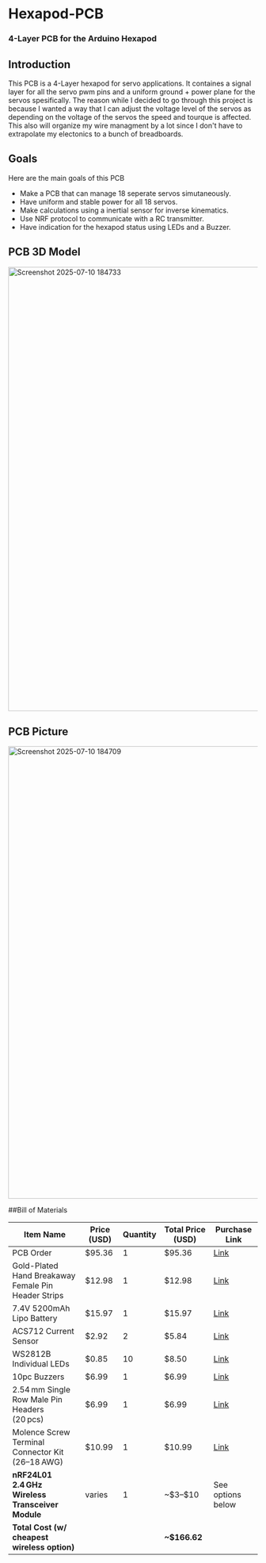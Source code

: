 # Hexapod-PCB
### 4-Layer PCB for the Arduino Hexapod

## Introduction
This PCB is a 4-Layer hexapod for servo applications. It containes a signal layer for all the servo pwm pins and a uniform ground + power plane for the servos spesifically. The reason while I decided to go through this project is because I wanted a way that I can adjust the voltage level of the servos as depending on the voltage of the servos the speed and tourque is affected. This also will organize my wire managment by a lot since I don't have to extrapolate my electonics to a bunch of breadboards.

## Goals
Here are the main goals of this PCB
- Make a PCB that can manage 18 seperate servos simutaneously.
- Have uniform and stable power for all 18 servos.
- Make calculations using a inertial sensor for inverse kinematics.
- Use NRF protocol to communicate with a RC transmitter.
- Have indication for the hexapod status using LEDs and a Buzzer.
## PCB 3D Model

<img width="1250" height="896" alt="Screenshot 2025-07-10 184733" src="https://github.com/user-attachments/assets/4739cc6b-deb9-4032-8c8e-eddbcf8b6957" />

## PCB Picture

<img width="1371" height="913" alt="Screenshot 2025-07-10 184709" src="https://github.com/user-attachments/assets/2cde1c28-1cb7-4622-bc23-148b889e70aa" />

##Bill of Materials

| Item Name                                           | Price (USD) | Quantity | Total Price (USD) | Purchase Link                                                                                                                                                                          |
| --------------------------------------------------- | ----------- | -------- | ----------------- | -------------------------------------------------------------------------------------------------------------------------------------------------------------------------------------- |
| PCB Order                                           | \$95.36     | 1        | \$95.36           | [Link](https://trade.jlcpcb.com/checkout/payMethod/?unionSettleId=d344786b30a9436bb2d3a29543592d78&systemType=order_pcb&orderTypes=order_pcb&calType=PRE_CAL&spm=Jlcpcb.Partcart.1002) |
| Gold-Plated Hand Breakaway Female Pin Header Strips | \$12.98     | 1        | \$12.98           | [Link](https://www.amazon.com/Exclusive-2-54mm-1x42pin-2x42pin-Break-Away/dp/B0BK87GBM3)                                                                                               |
| 7.4V 5200mAh Lipo Battery                           | \$15.97     | 1        | \$15.97           | [Link](https://www.amazon.com/Zeee-5200mAh-Battery-Truggy-Airplane/dp/B06ZYRCPS3)                                                                                                      |
| ACS712 Current Sensor                               | \$2.92      | 2        | \$5.84            | [Link](https://www.digikey.com/en/product-highlight/a/allegro-microsystems/acs712-current-sensor-ic)                                                                                   |
| WS2812B Individual LEDs                             | \$0.85      | 10       | \$8.50            | [Link](https://www.amazon.com/Adafruit-5050-Integrated-Driver-Chip/dp/B00SK8LY9A)                                                                                                      |
| 10pc Buzzers                                        | \$6.99      | 1        | \$6.99            | [Link](https://www.amazon.com/mxuteuk-Electronic-Computers-Printers-Components/dp/B07VK1GJ9X)                                                                                          |
| 2.54 mm Single Row Male Pin Headers (20 pcs)        | \$6.99      | 1        | \$6.99            | [Link](https://www.amazon.com/HiLetgo-20pcs-2-54mm-Single-Header/dp/B07R5QDL8D)                                                                                                        |
| Molence Screw Terminal Connector Kit (26–18 AWG)    | \$10.99     | 1        | \$10.99           | [Link](https://www.amazon.com/Molence-Terminal-Connector-Terminals-26-18AWG/dp/B09F6TC7RP)                                                                                             |
| **nRF24L01 2.4 GHz Wireless Transceiver Module**    | varies      | 1        | \~\$3–\$10        | See options below                                                                                                                                                                      |
| **Total Cost (w/ cheapest wireless option)**        |             |          | **\~\$166.62**    |                                                                                                                                                                                        |
